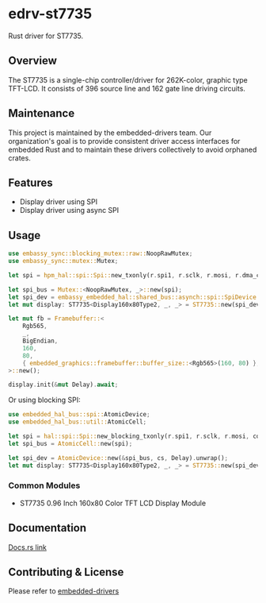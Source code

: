 # edrv-st7735

Rust driver for ST7735.

## Overview

The ST7735 is a single-chip controller/driver for 262K-color, graphic type TFT-LCD. It consists of 396 source line and 162
gate line driving circuits.

## Maintenance

This project is maintained by the embedded-drivers team. Our organization's goal is to provide consistent driver access interfaces for embedded Rust and to maintain these drivers collectively to avoid orphaned crates.

## Features

- Display driver using SPI
- Display driver using async SPI

## Usage

```rust
use embassy_sync::blocking_mutex::raw::NoopRawMutex;
use embassy_sync::mutex::Mutex;

let spi = hpm_hal::spi::Spi::new_txonly(r.spi1, r.sclk, r.mosi, r.dma_ch0, config);

let spi_bus = Mutex::<NoopRawMutex, _>::new(spi);
let spi_dev = embassy_embedded_hal::shared_bus::asynch::spi::SpiDevice::new(&spi_bus, cs);
let mut display: ST7735<Display160x80Type2, _, _> = ST7735::new(spi_dev, dc);

let mut fb = Framebuffer::<
    Rgb565,
    _,
    BigEndian,
    160,
    80,
    { embedded_graphics::framebuffer::buffer_size::<Rgb565>(160, 80) },
>::new();

display.init(&mut Delay).await;
```

Or using blocking SPI:

```rust
use embedded_hal_bus::spi::AtomicDevice;
use embedded_hal_bus::util::AtomicCell;

let spi = hal::spi::Spi::new_blocking_txonly(r.spi1, r.sclk, r.mosi, config);
let spi_bus = AtomicCell::new(spi);

let spi_dev = AtomicDevice::new(&spi_bus, cs, Delay).unwrap();
let mut display: ST7735<Display160x80Type2, _, _> = ST7735::new(spi_dev, dc);
```

### Common Modules

- ST7735 0.96 Inch 160x80 Color TFT LCD Display Module

## Documentation

[Docs.rs link](https://docs.rs/edrv-st7735/)

## Contributing & License

Please refer to [embedded-drivers](https://github.com/embedded-drivers/embedded-drivers)
